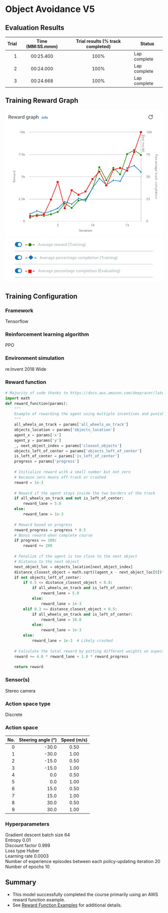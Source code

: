 # Object Avoidance V5

## Evaluation Results 
| Trial | Time (MM:SS.mmm) | Trial results (% track completed) | Status |
| ---: | :---: | :---: | --- |
| 1 | 00:25.400 | 100% | Lap complete |
| 2 | 00:24.000 | 100% | Lap complete |
| 3 | 00:24.668 | 100% | Lap complete |

## Training Reward Graph 

![Training Progress](./images/AWS-DeepRacer-Object-Avoidance-V5.png)
![Reward Graph Legend](./images/Reward_graph_legend.png)

## Training Configuration

### Framework  
Tensorflow

### Reinforcement learning algorithm  
PPO

### Environment simulation  
re:Invent 2018 Wide  

### Reward function  
```python
# Majority of code thanks to https://docs.aws.amazon.com/deepracer/latest/developerguide/deepracer-reward-function-examples.html#deepracer-reward-function-example-3
import math
def reward_function(params):
    """
    Example of rewarding the agent using multiple incentives and punishments.
    """
    all_wheels_on_track = params['all_wheels_on_track']
    objects_location = params['objects_location']
    agent_x = params['x']
    agent_y = params['y']
    _, next_object_index = params['closest_objects']
    objects_left_of_center = params['objects_left_of_center']
    is_left_of_center = params['is_left_of_center']
    progress = params['progress']

    # Initialize reward with a small number but not zero
    # because zero means off-track or crashed
    reward = 1e-3

    # Reward if the agent stays inside the two borders of the track
    if all_wheels_on_track and not is_left_of_center:
        reward_lane = 5.0
    else:
        reward_lane = 1e-3

    # Reward based on progress
    reward_progress = progress * 0.5
    # Bonus reward when complete course
    if progress == 100:
        reward += 200

    # Penalize if the agent is too close to the next object
    # Distance to the next object
    next_object_loc = objects_location[next_object_index]
    distance_closest_object = math.sqrt((agent_x - next_object_loc[0])**2 + (agent_y - next_object_loc[1])**2)
    if not objects_left_of_center:
        if 0.5 <= distance_closest_object < 0.8:
            if all_wheels_on_track and is_left_of_center:
                reward_lane = 5.0
            else:
                reward_lane = 1e-3
        elif 0.3 <= distance_closest_object < 0.5:
            if all_wheels_on_track and is_left_of_center:
                reward_lane = 10.0
            else:
                reward_lane = 1e-3
        else:
            reward_lane = 1e-3  # Likely crashed

    # Calculate the total reward by putting different weights on aspects above
    reward += 4.0 * reward_lane + 1.0 * reward_progress

    return reward
```

### Sensor(s)  
Stereo camera  

### Action space type  
Discrete  

### Action space
| No. | Steering angle (°) | Speed (m/s) |
| ---: | ---: | :---: |
| 0 | -30.0 | 0.50 |
| 1 | -30.0 | 1.00 |
| 2 | -15.0 | 0.50 |
| 3 | -15.0 | 1.00 |
| 4 | 0.0 | 0.50 |
| 5 | 0.0 | 1.00 |
| 6 | 15.0 | 0.50 |
| 7 | 15.0 | 1.00 |
| 8 | 30.0 | 0.50 |
| 9 | 30.0 | 1.00 |

### Hyperparameters

Gradient descent batch size	64  
Entropy	0.01  
Discount factor	0.999  
Loss type	Huber  
Learning rate	0.0003  
Number of experience episodes between each policy-updating iteration	20  
Number of epochs	10  

## Summary
- This model successfully completed the course primarily using an AWS reward function example.
- See [Reward Function Examples](AWS_DeepRacer_Reward_Function_Examples.ipynb) for additional details.
